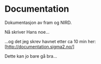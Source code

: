 # Documentation

Dokumentasjon av fram og NIRD.

Nå skriver Hans noe...

...og det jeg skrev havnet etter ca 10 min her: [http://documentation.sigma2.no/]

Dette kan jo bare gå bra...


